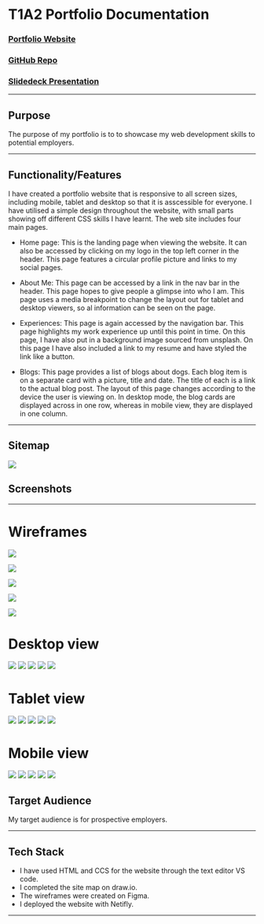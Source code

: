 # T1A2 Portfolio Documentation

### [Portfolio Website](https://fantastic-bunny-4ba841.netlify.app)

### [GitHub Repo](https://github.com/Coder-Nicki/NicoleHulett_T1A2)

### [Slidedeck Presentation](https://youtu.be/UNmaJwRfl-8)

***

## Purpose
The purpose of my portfolio is to to showcase my web development skills to potential employers.

***

## Functionality/Features
I have created a portfolio website that is responsive to all screen sizes, including mobile, tablet and desktop so that it is asscessible for everyone. I have utilised a simple design throughout the website, with small parts showing off different CSS skills I have learnt. The web site includes four main pages.

- Home page: This is the landing page when viewing the website. It can also be accessed by clicking on my logo in the top left corner in the header. This page features a circular profile picture and links to my social pages.

- About Me: This page can be accessed by a link in the nav bar in the header. This page hopes to give people a glimpse into who I am. This page uses a media breakpoint to change the layout out for tablet and desktop viewers, so al information can be seen on the page.

- Experiences: This page is again accessed by the navigation bar. This page highlights my work experience up until this point in time. On this page, I have also put in a background image sourced from unsplash. On this page I have also included a link to my resume and have styled the link like a button.

- Blogs: This page provides a list of blogs about dogs. Each blog item is on a separate card with a picture, title and date. The title of each is a link to the actual blog post. The layout of this page changes according to the device the user is viewing on. In desktop mode, the blog cards are displayed across in one row, whereas in mobile view, they are displayed in one column.

***

## Sitemap

![](docs/wireframes/portfolioSitemap.drawio(2).png)

## Screenshots

***

# Wireframes

![](docs/wireframes/main.png)

![](docs/wireframes/about-me.png)

![](socs/wireframes/experience.png)

![](docs/wireframes/blogs.png)

![](docs/wireframes/blog-post.png)

# Desktop view

![](docs/screenshots/d-main.png)
![](docs/screenshots/d-about.png)
![](docs/screenshots/d-experience.png)
![](docs/screenshots/d-blogs.png)
![](docs/screenshots/d-blogpost.png)

# Tablet view

![](docs/screenshots/t-main.png)
![](docs/screenshots/t-about.png)
![](docs/screenshots/t-experience.png)
![](docs/screenshots/t-blogs.png)
![](docs/screenshots/t-blogpost.png)

# Mobile view

![](docs/screenshots/m-main.png)
![](docs/screenshots/m-about.png)
![](docs/screenshots/m-experiences.png)
![](docs/screenshots/m-blogs.png)
![](docs/screenshots/m-blogpost.png)


## Target Audience
My target audience is for prospective employers. 

***

## Tech Stack
- I have used HTML and CCS for the website through the text editor VS code.
- I completed the site map on draw.io. 
- The wireframes were created on Figma. 
- I deployed the website with Netifly.

***